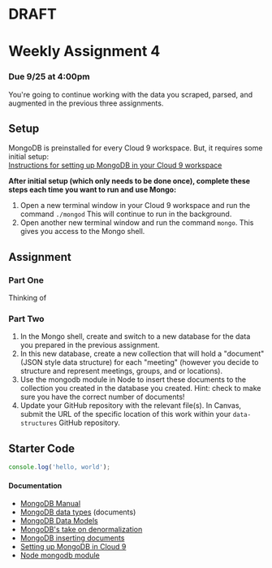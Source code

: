 # DRAFT

# Weekly Assignment 4

### Due 9/25 at 4:00pm

You're going to continue working with the data you scraped, parsed, and augmented in the previous three assignments.

## Setup

MongoDB is preinstalled for every Cloud 9 workspace. But, it requires some initial setup:  
[Instructions for setting up MongoDB in your Cloud 9 workspace](https://community.c9.io/t/setting-up-mongodb/1717)

**After initial setup (which only needs to be done once), complete these steps each time you want to run and use Mongo:**  
1. Open a new terminal window in your Cloud 9 workspace and run the command `./mongod` This will continue to run in the background.   
2. Open another new terminal window and run the command `mongo`. This gives you access to the Mongo shell. 

## Assignment

### Part One

Thinking of 

### Part Two

1. In the Mongo shell, create and switch to a new database for the data you prepared in the previous assignment.  
2. In this new database, create a new collection that will hold a "document" (JSON style data structure) for each "meeting" (however you decide to structure and represent meetings, groups, and or locations).
3. Use the mongodb module in Node to insert these documents to the collection you created in the database you created. Hint: check to make sure you have the correct number of documents!  
4. Update your GitHub repository with the relevant file(s). In Canvas, submit the URL of the specific location of this work within your `data-structures` GitHub repository. 

## Starter Code

```javascript
console.log('hello, world');
```

#### Documentation

* [MongoDB Manual](https://docs.mongodb.com/manual/)
* [MongoDB data types](https://docs.mongodb.com/manual/core/document/) (documents)
* [MongoDB Data Models](https://docs.mongodb.com/manual/core/data-modeling-introduction/)
* [MongoDB's take on denormalization](https://www.mongodb.com/blog/post/6-rules-of-thumb-for-mongodb-schema-design-part-2)
* [MongoDB inserting documents](https://docs.mongodb.com/manual/tutorial/insert-documents/)
* [Setting up MongoDB in Cloud 9](https://community.c9.io/t/setting-up-mongodb/1717)
* [Node mongodb module](https://www.npmjs.com/package/mongodb)
